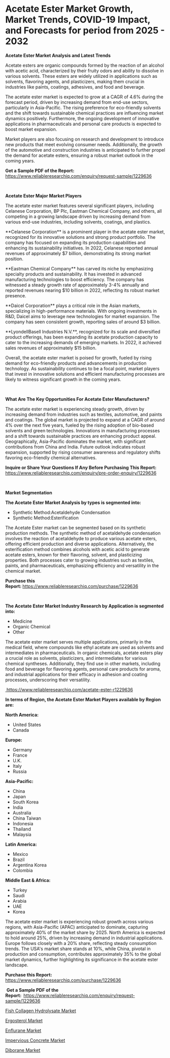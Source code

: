 <p><h1>Acetate Ester Market Growth, Market Trends, COVID-19 Impact, and Forecasts for period from 2025 - 2032</h1></p><p><strong>Acetate Ester Market Analysis and Latest Trends</strong></p>
<p><p>Acetate esters are organic compounds formed by the reaction of an alcohol with acetic acid, characterized by their fruity odors and ability to dissolve in various solvents. These esters are widely utilized in applications such as solvents, flavoring agents, and plasticizers, making them crucial in industries like paints, coatings, adhesives, and food and beverage.</p><p>The acetate ester market is expected to grow at a CAGR of 4.6% during the forecast period, driven by increasing demand from end-use sectors, particularly in Asia-Pacific. The rising preference for eco-friendly solvents and the shift towards sustainable chemical practices are influencing market dynamics positively. Furthermore, the ongoing development of innovative applications in pharmaceuticals and personal care products is expected to boost market expansion. </p><p>Market players are also focusing on research and development to introduce new products that meet evolving consumer needs. Additionally, the growth of the automotive and construction industries is anticipated to further propel the demand for acetate esters, ensuring a robust market outlook in the coming years.</p></p>
<p><strong>Get a Sample PDF of the Report:&nbsp;</strong> <a href="https://www.reliableresearchiq.com/enquiry/request-sample/1229636?utm_campaign=103&utm_medium=2&utm_source=Github&utm_content=ia&utm_term=01042025&utm_id=acetate-ester">https://www.reliableresearchiq.com/enquiry/request-sample/1229636</a></p>
<p>&nbsp;</p>
<p><strong>Acetate Ester Major Market Players</strong></p>
<p><p>The acetate ester market features several significant players, including Celanese Corporation, BP Plc, Eastman Chemical Company, and others, all competing in a growing landscape driven by increasing demand from various end-use industries, including solvents, coatings, and plastics.</p><p>**Celanese Corporation** is a prominent player in the acetate ester market, recognized for its innovative solutions and strong product portfolio. The company has focused on expanding its production capabilities and enhancing its sustainability initiatives. In 2022, Celanese reported annual revenues of approximately $7 billion, demonstrating its strong market position.</p><p>**Eastman Chemical Company** has carved its niche by emphasizing specialty products and sustainability. It has invested in advanced manufacturing technologies to boost efficiency. The company has witnessed a steady growth rate of approximately 3-4% annually and reported revenues nearing $10 billion in 2022, reflecting its robust market presence.</p><p>**Daicel Corporation** plays a critical role in the Asian markets, specializing in high-performance materials. With ongoing investments in R&D, Daicel aims to leverage new technologies for market expansion. The company has seen consistent growth, reporting sales of around $3 billion.</p><p>**LyondellBasell Industries N.V.**, recognized for its scale and diversified product offerings, has been expanding its acetate production capacity to cater to the increasing demands of emerging markets. In 2022, it achieved sales revenues of approximately $15 billion.</p><p>Overall, the acetate ester market is poised for growth, fueled by rising demand for eco-friendly products and advancements in production technology. As sustainability continues to be a focal point, market players that invest in innovative solutions and efficient manufacturing processes are likely to witness significant growth in the coming years.</p></p>
<p>&nbsp;</p>
<p><strong>What Are The Key Opportunities For Acetate Ester Manufacturers?</strong></p>
<p><p>The acetate ester market is experiencing steady growth, driven by increasing demand from industries such as textiles, automotive, and paints and coatings. The global market is projected to expand at a CAGR of around 4% over the next five years, fueled by the rising adoption of bio-based solvents and green technologies. Innovations in manufacturing processes and a shift towards sustainable practices are enhancing product appeal. Geographically, Asia-Pacific dominates the market, with significant contributions from China and India. Future outlook indicates robust expansion, supported by rising consumer awareness and regulatory shifts favoring eco-friendly chemical alternatives.</p></p>
<p><strong>Inquire or Share Your Questions If Any Before Purchasing This Report:</strong> <a href="https://www.reliableresearchiq.com/enquiry/pre-order-enquiry/1229636?utm_campaign=103&utm_medium=2&utm_source=Github&utm_content=ia&utm_term=01042025&utm_id=acetate-ester">https://www.reliableresearchiq.com/enquiry/pre-order-enquiry/1229636</a></p>
<p>&nbsp;</p>
<p><strong>Market Segmentation</strong></p>
<p><strong>The Acetate Ester Market Analysis by types is segmented into:</strong></p>
<p><ul><li>Synthetic Method:Acetaldehyde Condensation</li><li>Synthetic Method:Esterification</li></ul></p>
<p><p>The Acetate Ester market can be segmented based on its synthetic production methods. The synthetic method of acetaldehyde condensation involves the reaction of acetaldehyde to produce various acetate esters, offering efficient production and diverse applications. Alternatively, the esterification method combines alcohols with acetic acid to generate acetate esters, known for their flavoring, solvent, and plasticizing properties. Both processes cater to growing industries such as textiles, paints, and pharmaceuticals, emphasizing efficiency and versatility in the chemical market.</p></p>
<p><strong>Purchase this Report:&nbsp;</strong><a href="https://www.reliableresearchiq.com/purchase/1229636?utm_campaign=103&utm_medium=2&utm_source=Github&utm_content=ia&utm_term=01042025&utm_id=acetate-ester">https://www.reliableresearchiq.com/purchase/1229636</a></p>
<p>&nbsp;</p>
<p><strong>The Acetate Ester Market Industry Research by Application is segmented into:</strong></p>
<p><ul><li>Medicine</li><li>Organic Chemical</li><li>Other</li></ul></p>
<p><p>The acetate ester market serves multiple applications, primarily in the medical field, where compounds like ethyl acetate are used as solvents and intermediates in pharmaceuticals. In organic chemicals, acetate esters play a crucial role as solvents, plasticizers, and intermediates for various chemical syntheses. Additionally, they find use in other markets, including food and beverage for flavoring agents, personal care products for aroma, and industrial applications for their efficacy in adhesion and coating processes, underscoring their versatility.</p></p>
<p><a href="https://www.reliableresearchiq.com/acetate-ester-r1229636?utm_campaign=103&utm_medium=2&utm_source=Github&utm_content=ia&utm_term=01042025&utm_id=acetate-ester">&nbsp;https://www.reliableresearchiq.com/acetate-ester-r1229636</a></p>
<p><strong>In terms of Region, the Acetate Ester Market Players available by Region are:</strong></p>
<p>
    <p> <strong> North America: </strong>
        <ul>
            <li>United States</li>
            <li>Canada</li>
        </ul>
        </p> 
    <p> <strong> Europe: </strong>
        <ul>
            <li>Germany</li>
            <li>France</li>
            <li>U.K.</li>
            <li>Italy</li>
            <li>Russia</li>
        </ul>
        </p> 
    <p> <strong> Asia-Pacific: </strong>
        <ul>
            <li>China</li>
            <li>Japan</li>
            <li>South Korea</li>
            <li>India</li>
            <li>Australia</li>
            <li>China Taiwan</li>
            <li>Indonesia</li>
            <li>Thailand</li>
            <li>Malaysia</li>
        </ul>
        </p> 
    <p> <strong> Latin America: </strong>
        <ul>
            <li>Mexico</li>
            <li>Brazil</li>
            <li>Argentina Korea</li>
            <li>Colombia</li>
        </ul>
        </p> 
    <p> <strong> Middle East & Africa: </strong>
        <ul>
            <li>Turkey</li>
            <li>Saudi</li>
            <li>Arabia</li>
            <li>UAE</li>
            <li>Korea</li>
        </ul>
    </p>
    </p>
<p><p>The acetate ester market is experiencing robust growth across various regions, with Asia-Pacific (APAC) anticipated to dominate, capturing approximately 40% of the market share by 2025. North America is expected to hold around 25%, driven by increasing demand in industrial applications. Europe follows closely with a 20% share, reflecting steady consumption trends. The USA's market share stands at 10%, while China, pivotal in production and consumption, contributes approximately 35% to the global market dynamics, further highlighting its significance in the acetate ester landscape.</p></p>
<p><strong>Purchase this Report: </strong><a href="https://www.reliableresearchiq.com/purchase/1229636?utm_campaign=103&utm_medium=2&utm_source=Github&utm_content=ia&utm_term=01042025&utm_id=acetate-ester">https://www.reliableresearchiq.com/purchase/1229636</a></p>
<p>&nbsp;<strong>Get a Sample PDF of the Report:&nbsp;&nbsp;</strong><a href="https://www.reliableresearchiq.com/enquiry/request-sample/1229636?utm_campaign=103&utm_medium=2&utm_source=Github&utm_content=ia&utm_term=01042025&utm_id=acetate-ester">https://www.reliableresearchiq.com/enquiry/request-sample/1229636</a></p>
<p><strong></strong></p>
<p><p><a href="https://github.com/ertssmelov0/Market-Research-Report-List-1/blob/main/fish-collagen-hydrolysate-market.md?utm_campaign=103&utm_medium=2&utm_source=Github&utm_content=ia&utm_term=01042025&utm_id=acetate-ester">Fish Collagen Hydrolysate Market</a></p><p><a href="https://github.com/yakobotege/Market-Research-Report-List-1/blob/main/ergosterol-market.md?utm_campaign=103&utm_medium=2&utm_source=Github&utm_content=ia&utm_term=01042025&utm_id=acetate-ester">Ergosterol Market</a></p><p><a href="https://github.com/pupekironim/Market-Research-Report-List-1/blob/main/enflurane-market.md?utm_campaign=103&utm_medium=2&utm_source=Github&utm_content=ia&utm_term=01042025&utm_id=acetate-ester">Enflurane Market</a></p><p><a href="https://github.com/heeildannas/Market-Research-Report-List-1/blob/main/impervious-concrete-market.md?utm_campaign=103&utm_medium=2&utm_source=Github&utm_content=ia&utm_term=01042025&utm_id=acetate-ester">Impervious Concrete Market</a></p><p><a href="https://github.com/astadtetcha28/Market-Research-Report-List-1/blob/main/diborane-market.md?utm_campaign=103&utm_medium=2&utm_source=Github&utm_content=ia&utm_term=01042025&utm_id=acetate-ester">Diborane Market</a></p></p>